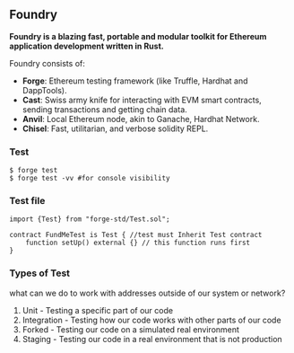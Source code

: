 ## Foundry

**Foundry is a blazing fast, portable and modular toolkit for Ethereum application development written in Rust.**

Foundry consists of:

- **Forge**: Ethereum testing framework (like Truffle, Hardhat and DappTools).
- **Cast**: Swiss army knife for interacting with EVM smart contracts, sending transactions and getting chain data.
- **Anvil**: Local Ethereum node, akin to Ganache, Hardhat Network.
- **Chisel**: Fast, utilitarian, and verbose solidity REPL.

### Test

```shell
$ forge test
$ forge test -vv #for console visibility
```

### Test file

```solidity
import {Test} from "forge-std/Test.sol";

contract FundMeTest is Test { //test must Inherit Test contract
    function setUp() external {} // this function runs first
}

```

### Types of Test
what can we do to work with addresses outside of our system or network?

1) Unit - Testing a specific part of our code
2) Integration - Testing how our code works with other parts of our code
3) Forked - Testing our code on a simulated real environment
4) Staging - Testing our code in a real environment that is not production
